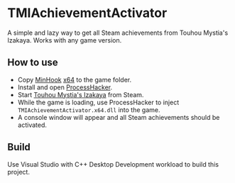 # TMIAchievementActivator
A simple and lazy way to get all Steam achievements from Touhou Mystia's Izakaya.
Works with any game version.
## How to use
- Copy [MinHook](bin) [x64](MinHook.x64.dll) to the game folder.
- Install and open [ProcessHacker](https://processhacker.sourceforge.io/).
- Start [Touhou Mystia's Izakaya](https://store.steampowered.com/app/1584090/__Touhou_Mystias_Izakaya/) from Steam.
- While the game is loading, use ProcessHacker to inject `TMIAchievementActivator.x64.dll` into the game.
- A console window will appear and all Steam achievements should be activated.
## Build
Use Visual Studio with C++ Desktop Development workload to build this project.
